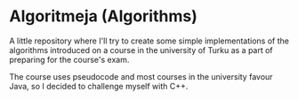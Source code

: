 # Algoritmeja (Algorithms)

A little repository where I'll try to create some simple implementations of the algorithms introduced on a course in the university of Turku as a part of preparing for the course's exam.

The course uses pseudocode and most courses in the university favour Java, so I decided to challenge myself with C++.
